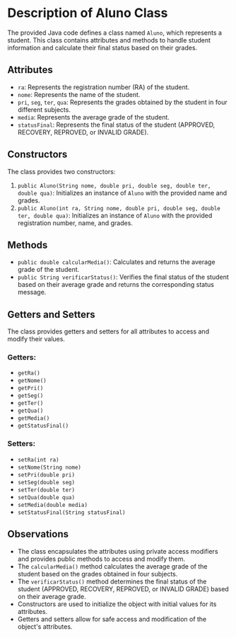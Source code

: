 # Description of Aluno Class

The provided Java code defines a class named `Aluno`, which represents a student. This class contains attributes and methods to handle student information and calculate their final status based on their grades.

## Attributes

- `ra`: Represents the registration number (RA) of the student.
- `nome`: Represents the name of the student.
- `pri`, `seg`, `ter`, `qua`: Represents the grades obtained by the student in four different subjects.
- `media`: Represents the average grade of the student.
- `statusFinal`: Represents the final status of the student (APPROVED, RECOVERY, REPROVED, or INVALID GRADE).

## Constructors

The class provides two constructors:
1. `public Aluno(String nome, double pri, double seg, double ter, double qua)`: Initializes an instance of `Aluno` with the provided name and grades.
2. `public Aluno(int ra, String nome, double pri, double seg, double ter, double qua)`: Initializes an instance of `Aluno` with the provided registration number, name, and grades.

## Methods

- `public double calcularMedia()`: Calculates and returns the average grade of the student.
- `public String verificarStatus()`: Verifies the final status of the student based on their average grade and returns the corresponding status message.

## Getters and Setters

The class provides getters and setters for all attributes to access and modify their values.

### Getters:
- `getRa()`
- `getNome()`
- `getPri()`
- `getSeg()`
- `getTer()`
- `getQua()`
- `getMedia()`
- `getStatusFinal()`

### Setters:
- `setRa(int ra)`
- `setNome(String nome)`
- `setPri(double pri)`
- `setSeg(double seg)`
- `setTer(double ter)`
- `setQua(double qua)`
- `setMedia(double media)`
- `setStatusFinal(String statusFinal)`

## Observations

- The class encapsulates the attributes using private access modifiers and provides public methods to access and modify them.
- The `calcularMedia()` method calculates the average grade of the student based on the grades obtained in four subjects.
- The `verificarStatus()` method determines the final status of the student (APPROVED, RECOVERY, REPROVED, or INVALID GRADE) based on their average grade.
- Constructors are used to initialize the object with initial values for its attributes.
- Getters and setters allow for safe access and modification of the object's attributes.

